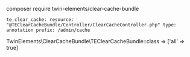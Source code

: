 composer require twin-elements/clear-cache-bundle

`te_clear_cache:
    resource: "@TEClearCacheBundle/Controller/ClearCacheController.php"
    type:     annotation
    prefix: /admin/cache`
    
TwinElements\ClearCacheBundle\TEClearCacheBundle::class => ['all' => true]
